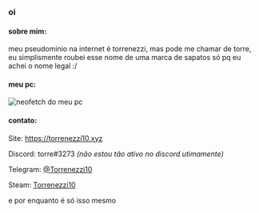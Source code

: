 ### oi

#### **sobre mim**:

meu pseudominio na internet é torrenezzi, mas pode me chamar de torre, eu simplismente roubei esse nome de uma marca de sapatos só pq eu achei o nome legal :/

#### **meu pc**:

![neofetch do meu pc](https://torrenezzi10.xyz/arquivos/neofetch.png)

#### **contato**:

Site: https://torrenezzi10.xyz

Discord: torre#3273 *(não estou tão ativo no discord utimamente)*

Telegram: [@Torrenezzi10](https://t.me/Torrenezzi10)

Steam: [Torrenezzi10](https://steamcommunity.com/id/Torrenezzi10)

e por enquanto é só isso mesmo
